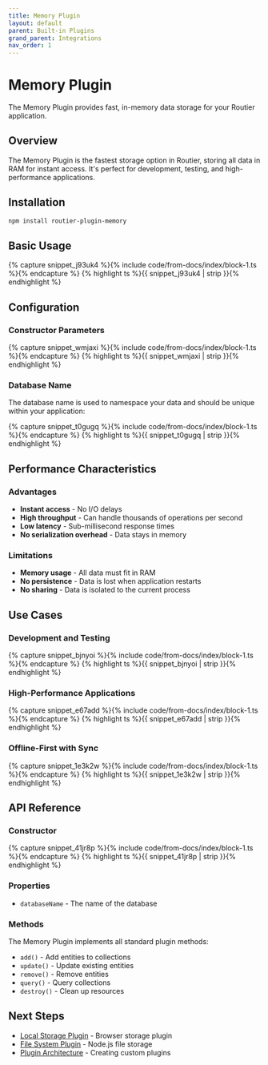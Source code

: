 ```yaml
---
title: Memory Plugin
layout: default
parent: Built-in Plugins
grand_parent: Integrations
nav_order: 1
---
```


# Memory Plugin

The Memory Plugin provides fast, in-memory data storage for your Routier application.

## Overview

The Memory Plugin is the fastest storage option in Routier, storing all data in RAM for instant access. It's perfect for development, testing, and high-performance applications.

## Installation

```bash
npm install routier-plugin-memory
```

## Basic Usage

{% capture snippet_j93uk4 %}{% include code/from-docs/index/block-1.ts %}{% endcapture %}
{% highlight ts %}{{ snippet_j93uk4  | strip }}{% endhighlight %}

## Configuration

### Constructor Parameters

{% capture snippet_wmjaxi %}{% include code/from-docs/index/block-1.ts %}{% endcapture %}
{% highlight ts %}{{ snippet_wmjaxi  | strip }}{% endhighlight %}

### Database Name

The database name is used to namespace your data and should be unique within your application:

{% capture snippet_t0gugq %}{% include code/from-docs/index/block-1.ts %}{% endcapture %}
{% highlight ts %}{{ snippet_t0gugq  | strip }}{% endhighlight %}

## Performance Characteristics

### Advantages

- **Instant access** - No I/O delays
- **High throughput** - Can handle thousands of operations per second
- **Low latency** - Sub-millisecond response times
- **No serialization overhead** - Data stays in memory

### Limitations

- **Memory usage** - All data must fit in RAM
- **No persistence** - Data is lost when application restarts
- **No sharing** - Data is isolated to the current process

## Use Cases

### Development and Testing

{% capture snippet_bjnyoi %}{% include code/from-docs/index/block-1.ts %}{% endcapture %}
{% highlight ts %}{{ snippet_bjnyoi  | strip }}{% endhighlight %}

### High-Performance Applications

{% capture snippet_e67add %}{% include code/from-docs/index/block-1.ts %}{% endcapture %}
{% highlight ts %}{{ snippet_e67add  | strip }}{% endhighlight %}

### Offline-First with Sync

{% capture snippet_1e3k2w %}{% include code/from-docs/index/block-1.ts %}{% endcapture %}
{% highlight ts %}{{ snippet_1e3k2w  | strip }}{% endhighlight %}

## API Reference

### Constructor

{% capture snippet_41jr8p %}{% include code/from-docs/index/block-1.ts %}{% endcapture %}
{% highlight ts %}{{ snippet_41jr8p  | strip }}{% endhighlight %}

### Properties

- `databaseName` - The name of the database

### Methods

The Memory Plugin implements all standard plugin methods:

- `add()` - Add entities to collections
- `update()` - Update existing entities
- `remove()` - Remove entities
- `query()` - Query collections
- `destroy()` - Clean up resources

## Next Steps

- [Local Storage Plugin](../local-storage/README.md) - Browser storage plugin
- [File System Plugin](../file-system/README.md) - Node.js file storage
- [Plugin Architecture](../../create-your-own/plugin-architecture.md) - Creating custom plugins
